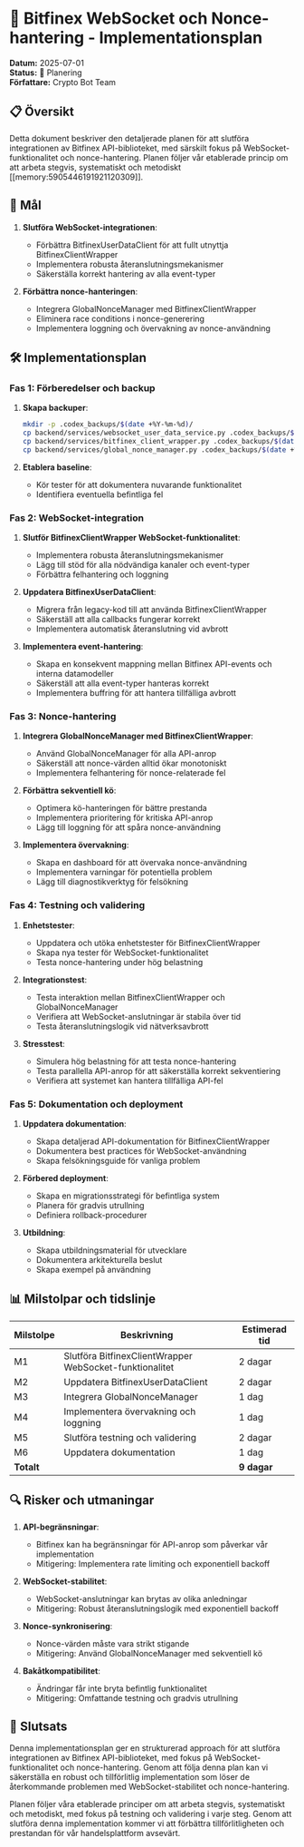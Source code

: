 # 🔄 Bitfinex WebSocket och Nonce-hantering - Implementationsplan

**Datum:** 2025-07-01  
**Status:** 🚧 Planering  
**Författare:** Crypto Bot Team  

## 📋 Översikt

Detta dokument beskriver den detaljerade planen för att slutföra integrationen av Bitfinex API-biblioteket, med särskilt fokus på WebSocket-funktionalitet och nonce-hantering. Planen följer vår etablerade princip om att arbeta stegvis, systematiskt och metodiskt [[memory:5905446191921120309]].

## 🎯 Mål

1. **Slutföra WebSocket-integrationen**:
   - Förbättra BitfinexUserDataClient för att fullt utnyttja BitfinexClientWrapper
   - Implementera robusta återanslutningsmekanismer
   - Säkerställa korrekt hantering av alla event-typer

2. **Förbättra nonce-hanteringen**:
   - Integrera GlobalNonceManager med BitfinexClientWrapper
   - Eliminera race conditions i nonce-generering
   - Implementera loggning och övervakning av nonce-användning

## 🛠️ Implementationsplan

### Fas 1: Förberedelser och backup

1. **Skapa backuper**:
   ```bash
   mkdir -p .codex_backups/$(date +%Y-%m-%d)/
   cp backend/services/websocket_user_data_service.py .codex_backups/$(date +%Y-%m-%d)/
   cp backend/services/bitfinex_client_wrapper.py .codex_backups/$(date +%Y-%m-%d)/
   cp backend/services/global_nonce_manager.py .codex_backups/$(date +%Y-%m-%d)/
   ```

2. **Etablera baseline**:
   - Kör tester för att dokumentera nuvarande funktionalitet
   - Identifiera eventuella befintliga fel

### Fas 2: WebSocket-integration

1. **Slutför BitfinexClientWrapper WebSocket-funktionalitet**:
   - Implementera robusta återanslutningsmekanismer
   - Lägg till stöd för alla nödvändiga kanaler och event-typer
   - Förbättra felhantering och loggning

2. **Uppdatera BitfinexUserDataClient**:
   - Migrera från legacy-kod till att använda BitfinexClientWrapper
   - Säkerställ att alla callbacks fungerar korrekt
   - Implementera automatisk återanslutning vid avbrott

3. **Implementera event-hantering**:
   - Skapa en konsekvent mappning mellan Bitfinex API-events och interna datamodeller
   - Säkerställ att alla event-typer hanteras korrekt
   - Implementera buffring för att hantera tillfälliga avbrott

### Fas 3: Nonce-hantering

1. **Integrera GlobalNonceManager med BitfinexClientWrapper**:
   - Använd GlobalNonceManager för alla API-anrop
   - Säkerställ att nonce-värden alltid ökar monotoniskt
   - Implementera felhantering för nonce-relaterade fel

2. **Förbättra sekventiell kö**:
   - Optimera kö-hanteringen för bättre prestanda
   - Implementera prioritering för kritiska API-anrop
   - Lägg till loggning för att spåra nonce-användning

3. **Implementera övervakning**:
   - Skapa en dashboard för att övervaka nonce-användning
   - Implementera varningar för potentiella problem
   - Lägg till diagnostikverktyg för felsökning

### Fas 4: Testning och validering

1. **Enhetstester**:
   - Uppdatera och utöka enhetstester för BitfinexClientWrapper
   - Skapa nya tester för WebSocket-funktionalitet
   - Testa nonce-hantering under hög belastning

2. **Integrationstest**:
   - Testa interaktion mellan BitfinexClientWrapper och GlobalNonceManager
   - Verifiera att WebSocket-anslutningar är stabila över tid
   - Testa återanslutningslogik vid nätverksavbrott

3. **Stresstest**:
   - Simulera hög belastning för att testa nonce-hantering
   - Testa parallella API-anrop för att säkerställa korrekt sekventiering
   - Verifiera att systemet kan hantera tillfälliga API-fel

### Fas 5: Dokumentation och deployment

1. **Uppdatera dokumentation**:
   - Skapa detaljerad API-dokumentation för BitfinexClientWrapper
   - Dokumentera best practices för WebSocket-användning
   - Skapa felsökningsguide för vanliga problem

2. **Förbered deployment**:
   - Skapa en migrationsstrategi för befintliga system
   - Planera för gradvis utrullning
   - Definiera rollback-procedurer

3. **Utbildning**:
   - Skapa utbildningsmaterial för utvecklare
   - Dokumentera arkitekturella beslut
   - Skapa exempel på användning

## 📊 Milstolpar och tidslinje

| Milstolpe | Beskrivning | Estimerad tid |
|-----------|-------------|---------------|
| M1 | Slutföra BitfinexClientWrapper WebSocket-funktionalitet | 2 dagar |
| M2 | Uppdatera BitfinexUserDataClient | 2 dagar |
| M3 | Integrera GlobalNonceManager | 1 dag |
| M4 | Implementera övervakning och loggning | 1 dag |
| M5 | Slutföra testning och validering | 2 dagar |
| M6 | Uppdatera dokumentation | 1 dag |
| **Totalt** | | **9 dagar** |

## 🔍 Risker och utmaningar

1. **API-begränsningar**:
   - Bitfinex kan ha begränsningar för API-anrop som påverkar vår implementation
   - Mitigering: Implementera rate limiting och exponentiell backoff

2. **WebSocket-stabilitet**:
   - WebSocket-anslutningar kan brytas av olika anledningar
   - Mitigering: Robust återanslutningslogik med exponentiell backoff

3. **Nonce-synkronisering**:
   - Nonce-värden måste vara strikt stigande
   - Mitigering: Använd GlobalNonceManager med sekventiell kö

4. **Bakåtkompatibilitet**:
   - Ändringar får inte bryta befintlig funktionalitet
   - Mitigering: Omfattande testning och gradvis utrullning

## 📝 Slutsats

Denna implementationsplan ger en strukturerad approach för att slutföra integrationen av Bitfinex API-biblioteket, med fokus på WebSocket-funktionalitet och nonce-hantering. Genom att följa denna plan kan vi säkerställa en robust och tillförlitlig implementation som löser de återkommande problemen med WebSocket-stabilitet och nonce-hantering.

Planen följer våra etablerade principer om att arbeta stegvis, systematiskt och metodiskt, med fokus på testning och validering i varje steg. Genom att slutföra denna implementation kommer vi att förbättra tillförlitligheten och prestandan för vår handelsplattform avsevärt. 